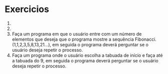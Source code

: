 # Exercicios

<ol>
<li></li>
<li></li>
<li>Faça um programa em que o usuário entre com um número de elementos que deseja que o programa mostre a sequência Fibonacci. (1,1,2,3,5,8,13,21...), em seguida o programa deverá perguntar se o usuário deseja repetir o processo.</li>
<li>Faça um programa onde o usuário escolha a tabuada de início e faça até a tabuada do 9, em seguida o programa deverá perguntar se o usuário deseja repetir o processo.</li>
</ol>